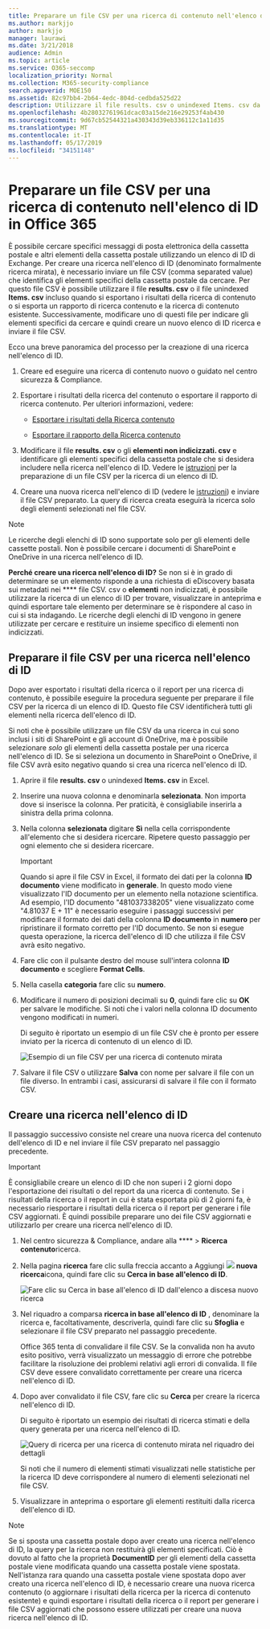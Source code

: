 ```yaml
---
title: Preparare un file CSV per una ricerca di contenuto nell'elenco di ID in Office 365
ms.author: markjjo
author: markjjo
manager: laurawi
ms.date: 3/21/2018
audience: Admin
ms.topic: article
ms.service: O365-seccomp
localization_priority: Normal
ms.collection: M365-security-compliance
search.appverid: MOE150
ms.assetid: 82c97bb4-2b64-4edc-804d-cedbda525d22
description: Utilizzare il file results. csv o unindexed Items. csv da una ricerca di contenuto esistente per creare una ricerca nell'elenco di ID che restituisca messaggi di posta elettronica specifici. Le ricerche degli elenchi di ID vengono in genere utilizzate per restituire gli elementi della cassetta postale parzialmente indicizzati.
ms.openlocfilehash: 4b28032761961dcac03a15de216e29253f4ab430
ms.sourcegitcommit: 9d67cb52544321a430343d39eb336112c1a11d35
ms.translationtype: MT
ms.contentlocale: it-IT
ms.lasthandoff: 05/17/2019
ms.locfileid: "34151148"
---
```

# <a name="prepare-a-csv-file-for-an-id-list-content-search-in-office-365"></a>Preparare un file CSV per una ricerca di contenuto nell'elenco di ID in Office 365

È possibile cercare specifici messaggi di posta elettronica della cassetta postale e altri elementi della cassetta postale utilizzando un elenco di ID di Exchange. Per creare una ricerca nell'elenco di ID (denominato formalmente ricerca mirata), è necessario inviare un file CSV (comma separated value) che identifica gli elementi specifici della cassetta postale da cercare. Per questo file CSV è possibile utilizzare il file **results. csv** o il file unindexed **Items. csv** incluso quando si esportano i risultati della ricerca di contenuto o si esporta un rapporto di ricerca contenuto e la ricerca di contenuto esistente. Successivamente, modificare uno di questi file per indicare gli elementi specifici da cercare e quindi creare un nuovo elenco di ID ricerca e inviare il file CSV. 
  
Ecco una breve panoramica del processo per la creazione di una ricerca nell'elenco di ID.
  
1. Creare ed eseguire una ricerca di contenuto nuovo o guidato nel centro sicurezza & Compliance.
    
2. Esportare i risultati della ricerca del contenuto o esportare il rapporto di ricerca contenuto. Per ulteriori informazioni, vedere:
    
    - [Esportare i risultati della Ricerca contenuto](export-search-results.md)
    
    - [Esportare il rapporto della Ricerca contenuto](export-a-content-search-report.md)
    
3. Modificare il file **results. csv** o gli **elementi non indicizzati. csv** e identificare gli elementi specifici della cassetta postale che si desidera includere nella ricerca nell'elenco di ID. Vedere le [istruzioni](#prepare-the-csv-file-for-an-id-list-search) per la preparazione di un file CSV per la ricerca di un elenco di ID. 
    
4. Creare una nuova ricerca nell'elenco di ID (vedere le [istruzioni](#create-an-id-list-search)) e inviare il file CSV preparato. La query di ricerca creata eseguirà la ricerca solo degli elementi selezionati nel file CSV.
    
> [!NOTE]
> Le ricerche degli elenchi di ID sono supportate solo per gli elementi delle cassette postali. Non è possibile cercare i documenti di SharePoint e OneDrive in una ricerca nell'elenco di ID. 
  
 **Perché creare una ricerca nell'elenco di ID?** Se non si è in grado di determinare se un elemento risponde a una richiesta di eDiscovery basata sui metadati nei **** file CSV. csv o **elementi** non indicizzati, è possibile utilizzare la ricerca di un elenco di ID per trovare, visualizzare in anteprima e quindi esportare tale elemento per determinare se è rispondere al caso in cui si sta indagando. Le ricerche degli elenchi di ID vengono in genere utilizzate per cercare e restituire un insieme specifico di elementi non indicizzati. 
  
## <a name="prepare-the-csv-file-for-an-id-list-search"></a>Preparare il file CSV per una ricerca nell'elenco di ID

Dopo aver esportato i risultati della ricerca o il report per una ricerca di contenuto, è possibile eseguire la procedura seguente per preparare il file CSV per la ricerca di un elenco di ID. Questo file CSV identificherà tutti gli elementi nella ricerca dell'elenco di ID.
  
Si noti che è possibile utilizzare un file CSV da una ricerca in cui sono inclusi i siti di SharePoint e gli account di OneDrive, ma è possibile selezionare *solo* gli elementi della cassetta postale per una ricerca nell'elenco di ID. Se si seleziona un documento in SharePoint o OneDrive, il file CSV avrà esito negativo quando si crea una ricerca nell'elenco di ID. 
  
1. Aprire il file **results. csv** o unindexed **Items. csv** in Excel. 
    
2. Inserire una nuova colonna e denominarla **selezionata**. Non importa dove si inserisce la colonna. Per praticità, è consigliabile inserirla a sinistra della prima colonna.
    
3. Nella colonna **selezionata** digitare **Sì** nella cella corrispondente all'elemento che si desidera ricercare. Ripetere questo passaggio per ogni elemento che si desidera ricercare. 
    
    > [!IMPORTANT]
    > Quando si apre il file CSV in Excel, il formato dei dati per la colonna **ID documento** viene modificato in **generale**. In questo modo viene visualizzato l'ID documento per un elemento nella notazione scientifica. Ad esempio, l'ID documento "481037338205" viene visualizzato come "4.81037 E + 11" è necessario eseguire i passaggi successivi per modificare il formato dei dati della colonna **ID documento** in **numero** per ripristinare il formato corretto per l'ID documento. Se non si esegue questa operazione, la ricerca dell'elenco di ID che utilizza il file CSV avrà esito negativo. 
  
4. Fare clic con il pulsante destro del mouse sull'intera colonna **ID documento** e scegliere **Format Cells**.
    
5. Nella casella **categoria** fare clic su **numero**.
    
6. Modificare il numero di posizioni decimali su **0**, quindi fare clic su **OK** per salvare le modifiche. Si noti che i valori nella colonna ID documento vengono modificati in numeri. 
    
    Di seguito è riportato un esempio di un file CSV che è pronto per essere inviato per la ricerca di contenuto di un elenco di ID.
    
    ![Esempio di un file CSV per una ricerca di contenuto mirata](media/8371b8cb-1638-496e-9be1-fe1565757d67.png)
  
7. Salvare il file CSV o utilizzare **Salva** con nome per salvare il file con un file diverso. In entrambi i casi, assicurarsi di salvare il file con il formato CSV. 
  
## <a name="create-an-id-list-search"></a>Creare una ricerca nell'elenco di ID

Il passaggio successivo consiste nel creare una nuova ricerca del contenuto dell'elenco di ID e nel inviare il file CSV preparato nel passaggio precedente.
  
> [!IMPORTANT]
> È consigliabile creare un elenco di ID che non superi i 2 giorni dopo l'esportazione dei risultati o del report da una ricerca di contenuto. Se i risultati della ricerca o il report in cui è stata esportata più di 2 giorni fa, è necessario riesportare i risultati della ricerca o il report per generare i file CSV aggiornati. È quindi possibile preparare uno dei file CSV aggiornati e utilizzarlo per creare una ricerca nell'elenco di ID. 
  
1. Nel centro sicurezza & Compliance, andare alla **** \> **Ricerca contenuto**ricerca.
    
2. Nella pagina **ricerca** fare clic sulla freccia accanto a Aggiungi ![](media/8ee52980-254b-440b-99a2-18d068de62d3.gif) **nuova ricerca**icona, quindi fare clic su **Cerca in base all'elenco di ID**.
    
    ![Fare clic su Cerca in base all'elenco di ID dall'elenco a discesa nuovo ricerca](media/e65f9942-09b2-4127-865e-e64029a590df.png)
  
3. Nel riquadro a comparsa **ricerca in base all'elenco di ID** , denominare la ricerca e, facoltativamente, descriverla, quindi fare clic su **Sfoglia** e selezionare il file CSV preparato nel passaggio precedente. 
    
    Office 365 tenta di convalidare il file CSV. Se la convalida non ha avuto esito positivo, verrà visualizzato un messaggio di errore che potrebbe facilitare la risoluzione dei problemi relativi agli errori di convalida. Il file CSV deve essere convalidato correttamente per creare una ricerca nell'elenco di ID.
    
4. Dopo aver convalidato il file CSV, fare clic su **Cerca** per creare la ricerca nell'elenco di ID. 
    
    Di seguito è riportato un esempio dei risultati di ricerca stimati e della query generata per una ricerca nell'elenco di ID.
    
    ![Query di ricerca per una ricerca di contenuto mirata nel riquadro dei dettagli](media/dbd9e570-c04b-4056-a8a7-37e9916ec683.png)
  
    Si noti che il numero di elementi stimati visualizzati nelle statistiche per la ricerca ID deve corrispondere al numero di elementi selezionati nel file CSV.
    
5. Visualizzare in anteprima o esportare gli elementi restituiti dalla ricerca dell'elenco di ID.
    
> [!NOTE]
> Se si sposta una cassetta postale dopo aver creato una ricerca nell'elenco di ID, la query per la ricerca non restituirà gli elementi specificati. Ciò è dovuto al fatto che la proprietà **DocumentID** per gli elementi della cassetta postale viene modificata quando una cassetta postale viene spostata. Nell'istanza rara quando una cassetta postale viene spostata dopo aver creato una ricerca nell'elenco di ID, è necessario creare una nuova ricerca contenuto (o aggiornare i risultati della ricerca per la ricerca di contenuto esistente) e quindi esportare i risultati della ricerca o il report per generare i file CSV aggiornati che possono essere utilizzati  per creare una nuova ricerca nell'elenco di ID. 
